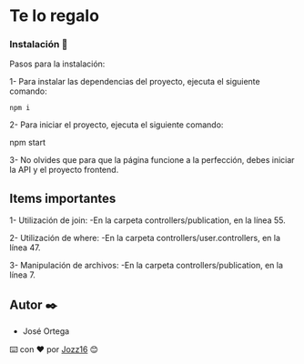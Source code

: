 # Te lo regalo


### Instalación 🔧

Pasos para la instalación:

1- Para instalar las dependencias del proyecto, ejecuta el siguiente comando:

   `npm i`

2- Para iniciar el proyecto, ejecuta el siguiente comando:

   npm start

3- No olvides que para que la página funcione a la perfección, debes iniciar la API y el proyecto frontend.


## Items importantes 

1- Utilización de join:
    -En la carpeta controllers/publication, en la línea 55.

2- Utilización de where:
    -En la carpeta controllers/user.controllers, en la línea 47.

3- Manipulación de archivos:
    -En la carpeta controllers/publication, en la línea 7.


## Autor ✒️

- José Ortega

⌨️ con ❤️ por [Jozz16](https://github.com/Jozz16) 😊


